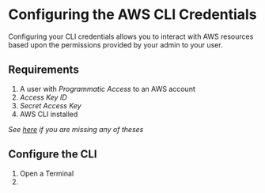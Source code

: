 # Configuring the AWS CLI Credentials
Configuring your CLI credentials allows you to interact with AWS resources based upon the permissions provided by your admin to your user.

## Requirements
1. A user with *Programmatic Access* to an AWS account
2. *Access Key ID*
3. *Secret Access Key*
4. AWS CLI installed

*See [here](./iam.md) if you are missing any of theses*

## Configure the CLI
1. Open a Terminal
2. 
<!--stackedit_data:
eyJoaXN0b3J5IjpbLTg5MTQ5OTE2LDgyMzcxOTkyNiwtMTE5Nz
k1MzYwMF19
-->
